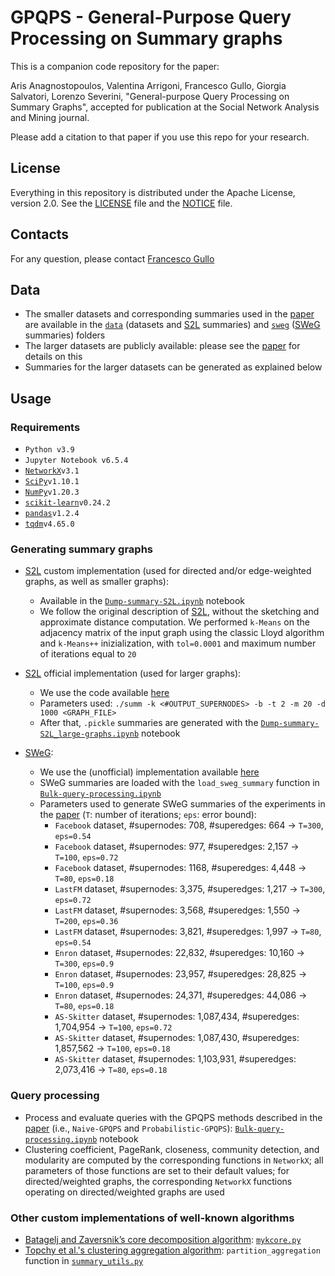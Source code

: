 # GPQPS - General-Purpose Query Processing on Summary graphs

This is a companion code repository for the paper: 

Aris Anagnostopoulos, Valentina Arrigoni, Francesco Gullo, Giorgia Salvatori, Lorenzo Severini, "General-purpose Query Processing on Summary Graphs", accepted for publication at the Social Network Analysis and Mining journal.

Please add a citation to that paper if you use this repo for your research.


## License
Everything in this repository is distributed under the Apache License, version 2.0. See the [LICENSE](LICENSE) file and the [NOTICE](NOTICE) file.


## Contacts
For any question, please contact [Francesco Gullo](mailto:gullof@acm.org)


## Data
* The smaller datasets and corresponding summaries used in the [paper](pdf/GPQPS_extended.pdf) are available in the [`data`](data) (datasets and [S2L](https://doi.org/10.1007/s10618-016-0468-8) summaries) and [`sweg`](sweg) ([SWeG](https://doi.org/10.1145/3308558.3313402) summaries) folders
* The larger datasets are publicly available: please see the [paper](pdf/GPQPS_extended.pdf) for details on this
* Summaries for the larger datasets can be generated as explained below


## Usage

### Requirements
* `Python v3.9`
* `Jupyter Notebook v6.5.4`
* [`NetworkX`](https://networkx.org/)`v3.1`
* [`SciPy`](https://scipy.org/)`v1.10.1`
* [`NumPy`](https://numpy.org/)`v1.20.3`
* [`scikit-learn`](https://scikit-learn.org/stable/)`v0.24.2` 
* [`pandas`](https://pandas.pydata.org/)`v1.2.4`
* [`tqdm`](https://pypi.org/project/tqdm/)`v4.65.0`

### Generating summary graphs

* [S2L](https://doi.org/10.1007/s10618-016-0468-8) custom implementation (used for directed and/or edge-weighted graphs, as well as smaller graphs): 
	- Available in the [`Dump-summary-S2L.ipynb`](Dump-summary-S2L.ipynb) notebook
	- We follow the original description of [S2L](https://doi.org/10.1007/s10618-016-0468-8), without the sketching and approximate distance computation. We performed `k-Means` on the adjacency matrix of the input graph using the classic Lloyd algorithm and `k-Means++` inizialization, with `tol=0.0001` and maximum number of iterations equal to `20`

* [S2L](https://doi.org/10.1007/s10618-016-0468-8) official implementation (used for larger graphs):
   - We use the code available [here](https://github.com/rionda/graphsumm)
   - Parameters used: `./summ -k <#OUTPUT_SUPERNODES> -b -t 2 -m 20 -d 1000 <GRAPH_FILE>`
   - After that, `.pickle` summaries are generated with the [`Dump-summary-S2L_large-graphs.ipynb`](Dump-summary-S2L_large-graphs.ipynb) notebook

* [SWeG](https://doi.org/10.1145/3308558.3313402):
   - We use the (unofficial) implementation available [here](https://github.com/MahdiHajiabadi/GSCIS_TBUDS)
   - SWeG summaries are loaded with the `load_sweg_summary` function in [`Bulk-query-processing.ipynb`](Bulk-query-processing.ipynb)
   - Parameters used to generate SWeG summaries of the experiments in the [paper](pdf/GPQPS_extended.pdf) (`T`: number of iterations; `eps`: error bound):
      + `Facebook` dataset, #supernodes: 708, #superedges: 664 -> `T=300`, `eps=0.54`
      + `Facebook` dataset, #supernodes: 977, #superedges: 2,157 -> `T=100`, `eps=0.72`
      + `Facebook` dataset, #supernodes: 1168, #superedges: 4,448 -> `T=80`, `eps=0.18`
      + `LastFM` dataset, #supernodes: 3,375, #superedges: 1,217 -> `T=300`, `eps=0.72`
      + `LastFM` dataset, #supernodes: 3,568, #superedges: 1,550 -> `T=200`, `eps=0.36`     		
      + `LastFM` dataset, #supernodes: 3,821, #superedges: 1,997 -> `T=80`, `eps=0.54` 
      + `Enron` dataset, #supernodes: 22,832, #superedges: 10,160 -> `T=300`, `eps=0.9`      	
      + `Enron` dataset, #supernodes: 23,957, #superedges: 28,825 -> `T=100`, `eps=0.9`
      + `Enron` dataset, #supernodes: 24,371, #superedges: 44,086 -> `T=80`, `eps=0.18`
      + `AS-Skitter` dataset, #supernodes: 1,087,434, #superedges: 1,704,954 -> `T=100`, `eps=0.72`       
      + `AS-Skitter` dataset, #supernodes: 1,087,430, #superedges: 1,857,562 -> `T=100`, `eps=0.18`
      + `AS-Skitter` dataset, #supernodes: 1,103,931, #superedges: 2,073,416 -> `T=80`, `eps=0.18`

### Query processing

* Process and evaluate queries with the GPQPS methods described in the [paper](pdf/GPQPS_extended.pdf) (i.e., `Naive-GPQPS` and `Probabilistic-GPQPS`): [`Bulk-query-processing.ipynb`](Bulk-query-processing.ipynb) notebook
* Clustering coefficient, PageRank, closeness, community detection, and modularity are computed by the corresponding functions in `NetworkX`; all parameters of those functions are set to their default values; for directed/weighted graphs, the corresponding `NetworkX` functions operating on directed/weighted graphs are used

### Other custom implementations of well-known algorithms
* [Batagelj and Zaversnik’s core decomposition algorithm](https://doi.org/10.1007/s11634-010-0079-y): [`mykcore.py`](src/mykcore.py)
* [Topchy et al.'s clustering aggregation algorithm](https://doi.org/10.1109/ICDM.2003.1250937): `partition_aggregation` function in [`summary_utils.py`](src/summary_utils.py)
